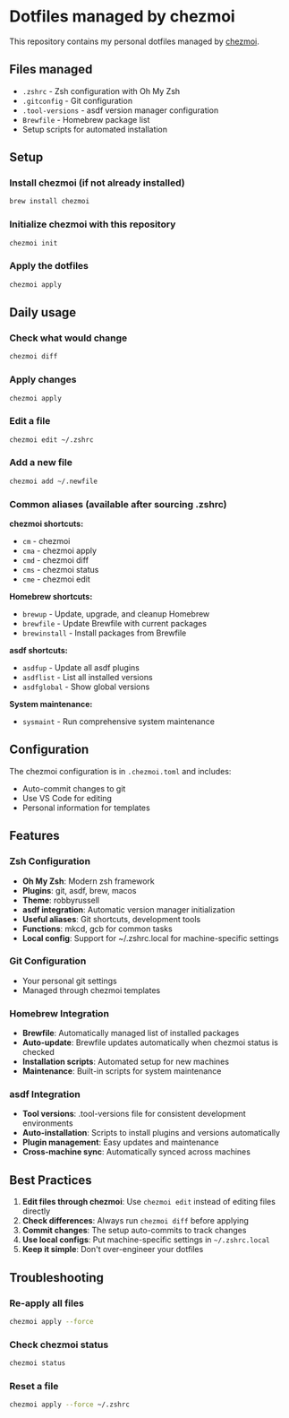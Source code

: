 # Dotfiles managed by chezmoi

This repository contains my personal dotfiles managed by [chezmoi](https://www.chezmoi.io/).

## Files managed

- `.zshrc` - Zsh configuration with Oh My Zsh
- `.gitconfig` - Git configuration
- `.tool-versions` - asdf version manager configuration
- `Brewfile` - Homebrew package list
- Setup scripts for automated installation

## Setup

### Install chezmoi (if not already installed)

```bash
brew install chezmoi
```

### Initialize chezmoi with this repository

```bash
chezmoi init
```

### Apply the dotfiles

```bash
chezmoi apply
```

## Daily usage

### Check what would change

```bash
chezmoi diff
```

### Apply changes

```bash
chezmoi apply
```

### Edit a file

```bash
chezmoi edit ~/.zshrc
```

### Add a new file

```bash
chezmoi add ~/.newfile
```

### Common aliases (available after sourcing .zshrc)

**chezmoi shortcuts:**
- `cm` - chezmoi
- `cma` - chezmoi apply
- `cmd` - chezmoi diff
- `cms` - chezmoi status
- `cme` - chezmoi edit

**Homebrew shortcuts:**
- `brewup` - Update, upgrade, and cleanup Homebrew
- `brewfile` - Update Brewfile with current packages
- `brewinstall` - Install packages from Brewfile

**asdf shortcuts:**
- `asdfup` - Update all asdf plugins
- `asdflist` - List all installed versions
- `asdfglobal` - Show global versions

**System maintenance:**
- `sysmaint` - Run comprehensive system maintenance

## Configuration

The chezmoi configuration is in `.chezmoi.toml` and includes:
- Auto-commit changes to git
- Use VS Code for editing
- Personal information for templates

## Features

### Zsh Configuration

- **Oh My Zsh**: Modern zsh framework
- **Plugins**: git, asdf, brew, macos
- **Theme**: robbyrussell
- **asdf integration**: Automatic version manager initialization
- **Useful aliases**: Git shortcuts, development tools
- **Functions**: mkcd, gcb for common tasks
- **Local config**: Support for ~/.zshrc.local for machine-specific settings

### Git Configuration

- Your personal git settings
- Managed through chezmoi templates

### Homebrew Integration

- **Brewfile**: Automatically managed list of installed packages
- **Auto-update**: Brewfile updates automatically when chezmoi status is checked
- **Installation scripts**: Automated setup for new machines
- **Maintenance**: Built-in scripts for system maintenance

### asdf Integration

- **Tool versions**: .tool-versions file for consistent development environments
- **Auto-installation**: Scripts to install plugins and versions automatically
- **Plugin management**: Easy updates and maintenance
- **Cross-machine sync**: Automatically synced across machines

## Best Practices

1. **Edit files through chezmoi**: Use `chezmoi edit` instead of editing files directly
2. **Check differences**: Always run `chezmoi diff` before applying
3. **Commit changes**: The setup auto-commits to track changes
4. **Use local configs**: Put machine-specific settings in `~/.zshrc.local`
5. **Keep it simple**: Don't over-engineer your dotfiles

## Troubleshooting

### Re-apply all files

```bash
chezmoi apply --force
```

### Check chezmoi status

```bash
chezmoi status
```

### Reset a file

```bash
chezmoi apply --force ~/.zshrc
```
